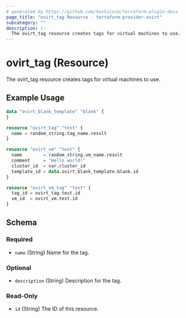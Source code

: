 ```yaml
---
# generated by https://github.com/hashicorp/terraform-plugin-docs
page_title: "ovirt_tag Resource - terraform-provider-ovirt"
subcategory: ""
description: |-
  The ovirt_tag resource creates tags for virtual machines to use.
---
```


# ovirt_tag (Resource)

The ovirt_tag resource creates tags for virtual machines to use.

## Example Usage

```terraform
data "ovirt_blank_template" "blank" {
}

resource "ovirt_tag" "test" {
  name = random_string.tag_name.result
}

resource "ovirt_vm" "test" {
  name        = random_string.vm_name.result
  comment     = "Hello world!"
  cluster_id  = var.cluster_id
  template_id = data.ovirt_blank_template.blank.id
}

resource "ovirt_vm_tag" "test" {
  tag_id = ovirt_tag.test.id
  vm_id  = ovirt_vm.test.id
}
```

<!-- schema generated by tfplugindocs -->
## Schema

### Required

- `name` (String) Name for the tag.

### Optional

- `description` (String) Description for the tag.

### Read-Only

- `id` (String) The ID of this resource.


